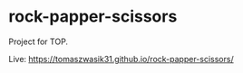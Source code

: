 # rock-papper-scissors

Project for TOP.

Live: https://tomaszwasik31.github.io/rock-papper-scissors/
